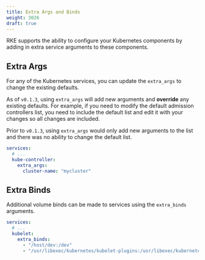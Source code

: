 ```yaml
---
title: Extra Args and Binds
weight: 3026
draft: true
---
```


RKE supports the ability to configure your Kubernetes components by adding in extra service arguments to these components.

## Extra Args

For any of the Kubernetes services, you can update the `extra_args` to change the existing defaults.

As of `v0.1.3`, using `extra_args` will add new arguments and **override** any existing defaults. For example, if you need to modify the default admission controllers list, you need to include the default list and edit it with your changes so all changes are included.

Prior to `v0.1.3`, using `extra_args` would only add new arguments to the list and there was no ability to change the default list.

```yaml
services:
  # ...
  kube-controller:
    extra_args:
      cluster-name: "mycluster"
```

## Extra Binds

Additional volume binds can be made to services using the `extra_binds` arguments.

```yaml
services:
  # ...
  kubelet:
    extra_binds:
      - "/host/dev:/dev"
      - "/usr/libexec/kubernetes/kubelet-plugins:/usr/libexec/kubernetes/kubelet-plugins:z"
```
